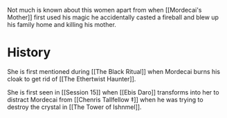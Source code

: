 Not much is known about this women apart from when [[Mordecai's Mother]] first used his magic he accidentally casted a fireball and blew up his family home and killing his mother. 

# History 
She is first mentioned during [[The Black Ritual]] when Mordecai burns his cloak to get rid of [[The Ethertwist Haunter]].

She is first seen in [[Session 15]] when [[Ebis Daro]] transforms into her to distract Mordecai from [[Chenris Tallfellow ‡]] when he was trying to destroy the crystal in [[The Tower of Ishnmel]].